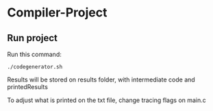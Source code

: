 # Compiler-Project

## Run project
Run this command:

```
./codegenerator.sh
```

Results will be stored on results folder, with intermediate code and printedResults

To adjust what is printed on the txt file, change tracing flags on main.c
